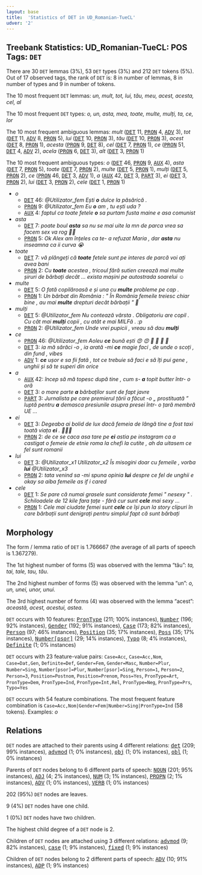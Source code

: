 ```yaml
---
layout: base
title:  'Statistics of DET in UD_Romanian-TueCL'
udver: '2'
---
```


## Treebank Statistics: UD_Romanian-TueCL: POS Tags: `DET`

There are 30 `DET` lemmas (3%), 53 `DET` types (3%) and 212 `DET` tokens (5%).
Out of 17 observed tags, the rank of `DET` is: 8 in number of lemmas, 8 in number of types and 9 in number of tokens.

The 10 most frequent `DET` lemmas: <em>un, mult, tot, lui, tău, meu, acest, acesta, cel, al</em>

The 10 most frequent `DET` types:  <em>o, un, asta, mea, toate, multe, mulți, ta, ce, lor</em>

The 10 most frequent ambiguous lemmas: <em>mult</em> (<tt><a href="ro_tuecl-pos-DET.html">DET</a></tt> 11, <tt><a href="ro_tuecl-pos-PRON.html">PRON</a></tt> 4, <tt><a href="ro_tuecl-pos-ADV.html">ADV</a></tt> 3), <em>tot</em> (<tt><a href="ro_tuecl-pos-DET.html">DET</a></tt> 11, <tt><a href="ro_tuecl-pos-ADV.html">ADV</a></tt> 8, <tt><a href="ro_tuecl-pos-PRON.html">PRON</a></tt> 5), <em>lui</em> (<tt><a href="ro_tuecl-pos-DET.html">DET</a></tt> 10, <tt><a href="ro_tuecl-pos-PRON.html">PRON</a></tt> 3), <em>tău</em> (<tt><a href="ro_tuecl-pos-DET.html">DET</a></tt> 10, <tt><a href="ro_tuecl-pos-PRON.html">PRON</a></tt> 3), <em>acest</em> (<tt><a href="ro_tuecl-pos-DET.html">DET</a></tt> 8, <tt><a href="ro_tuecl-pos-PRON.html">PRON</a></tt> 1), <em>acesta</em> (<tt><a href="ro_tuecl-pos-PRON.html">PRON</a></tt> 9, <tt><a href="ro_tuecl-pos-DET.html">DET</a></tt> 8), <em>cel</em> (<tt><a href="ro_tuecl-pos-DET.html">DET</a></tt> 7, <tt><a href="ro_tuecl-pos-PRON.html">PRON</a></tt> 1), <em>ce</em> (<tt><a href="ro_tuecl-pos-PRON.html">PRON</a></tt> 51, <tt><a href="ro_tuecl-pos-DET.html">DET</a></tt> 4, <tt><a href="ro_tuecl-pos-ADV.html">ADV</a></tt> 2), <em>acela</em> (<tt><a href="ro_tuecl-pos-PRON.html">PRON</a></tt> 6, <tt><a href="ro_tuecl-pos-DET.html">DET</a></tt> 3), <em>alt</em> (<tt><a href="ro_tuecl-pos-DET.html">DET</a></tt> 3, <tt><a href="ro_tuecl-pos-PRON.html">PRON</a></tt> 1)

The 10 most frequent ambiguous types:  <em>o</em> (<tt><a href="ro_tuecl-pos-DET.html">DET</a></tt> 46, <tt><a href="ro_tuecl-pos-PRON.html">PRON</a></tt> 9, <tt><a href="ro_tuecl-pos-AUX.html">AUX</a></tt> 4), <em>asta</em> (<tt><a href="ro_tuecl-pos-DET.html">DET</a></tt> 7, <tt><a href="ro_tuecl-pos-PRON.html">PRON</a></tt> 5), <em>toate</em> (<tt><a href="ro_tuecl-pos-DET.html">DET</a></tt> 7, <tt><a href="ro_tuecl-pos-PRON.html">PRON</a></tt> 2), <em>multe</em> (<tt><a href="ro_tuecl-pos-DET.html">DET</a></tt> 5, <tt><a href="ro_tuecl-pos-PRON.html">PRON</a></tt> 1), <em>mulți</em> (<tt><a href="ro_tuecl-pos-DET.html">DET</a></tt> 5, <tt><a href="ro_tuecl-pos-PRON.html">PRON</a></tt> 2), <em>ce</em> (<tt><a href="ro_tuecl-pos-PRON.html">PRON</a></tt> 46, <tt><a href="ro_tuecl-pos-DET.html">DET</a></tt> 3, <tt><a href="ro_tuecl-pos-ADV.html">ADV</a></tt> 1), <em>a</em> (<tt><a href="ro_tuecl-pos-AUX.html">AUX</a></tt> 42, <tt><a href="ro_tuecl-pos-DET.html">DET</a></tt> 3, <tt><a href="ro_tuecl-pos-PART.html">PART</a></tt> 3), <em>ei</em> (<tt><a href="ro_tuecl-pos-DET.html">DET</a></tt> 3, <tt><a href="ro_tuecl-pos-PRON.html">PRON</a></tt> 2), <em>lui</em> (<tt><a href="ro_tuecl-pos-DET.html">DET</a></tt> 3, <tt><a href="ro_tuecl-pos-PRON.html">PRON</a></tt> 2), <em>cele</em> (<tt><a href="ro_tuecl-pos-DET.html">DET</a></tt> 1, <tt><a href="ro_tuecl-pos-PRON.html">PRON</a></tt> 1)


* <em>o</em>
  * <tt><a href="ro_tuecl-pos-DET.html">DET</a></tt> 46: <em>@Utilizator_fem Ești <b>o</b> dulce la păsărică .</em>
  * <tt><a href="ro_tuecl-pos-PRON.html">PRON</a></tt> 9: <em>@Utilizator_fem Eu <b>o</b> am , tu ești uda ?</em>
  * <tt><a href="ro_tuecl-pos-AUX.html">AUX</a></tt> 4: <em>faptul ca toate fetele <b>o</b> sa purtam fusta maine e asa comunist</em>
* <em>asta</em>
  * <tt><a href="ro_tuecl-pos-DET.html">DET</a></tt> 7: <em>poate boul <b>asta</b> sa nu se mai uite la mn de parca vrea sa facem sex va rog ☝🏻</em>
  * <tt><a href="ro_tuecl-pos-PRON.html">PRON</a></tt> 5: <em>Ok Alex am înțeles ca te- a refuzat Maria , dar <b>asta</b> nu inseamna ca ii curva 😭</em>
* <em>toate</em>
  * <tt><a href="ro_tuecl-pos-DET.html">DET</a></tt> 7: <em>vă plângeți că <b>toate</b> fetele sunt pe interes de parcă voi ați avea bani</em>
  * <tt><a href="ro_tuecl-pos-PRON.html">PRON</a></tt> 2: <em>Cu <b>toate</b> acestea , tricoul fără sutien creează mai multe șiruri de bărbați decât … exista mașini pe autostrada soarelui ☺️</em>
* <em>multe</em>
  * <tt><a href="ro_tuecl-pos-DET.html">DET</a></tt> 5: <em>O fată copilăroasă e și una cu <b>multe</b> probleme pe cap .</em>
  * <tt><a href="ro_tuecl-pos-PRON.html">PRON</a></tt> 1: <em>Un bărbat din România : " În România femeile treiesc chiar bine , au mai <b>multe</b> drepturi decât bărbații " 🤯</em>
* <em>mulți</em>
  * <tt><a href="ro_tuecl-pos-DET.html">DET</a></tt> 5: <em>@Utilizator_fem Nu contează vârsta . Obligatoriu are copil . Cu cât mai <b>mulți</b> copii , cu atât e mai MILFă . :p</em>
  * <tt><a href="ro_tuecl-pos-PRON.html">PRON</a></tt> 2: <em>@Utilizator_fem Unde vrei pupicii , vreau să dau <b>mulți</b></em>
* <em>ce</em>
  * <tt><a href="ro_tuecl-pos-PRON.html">PRON</a></tt> 46: <em>@Utilizator_fem Aoleu <b>ce</b> bună ești 😍 😍 💋 💋 💋 💋</em>
  * <tt><a href="ro_tuecl-pos-DET.html">DET</a></tt> 3: <em>ia mă sărăci -o , ia arată -mi <b>ce</b> magie faci , de unde o scoți , din fund , vibes</em>
  * <tt><a href="ro_tuecl-pos-ADV.html">ADV</a></tt> 1: <em><b>ce</b> ușor e sa fii fată , tot ce trebuie să faci e să îți pui gene , unghii și să te superi din orice</em>
* <em>a</em>
  * <tt><a href="ro_tuecl-pos-AUX.html">AUX</a></tt> 42: <em>încep să mă topesc după tine , cum s- <b>a</b> topit butter într- o oră</em>
  * <tt><a href="ro_tuecl-pos-DET.html">DET</a></tt> 3: <em>o mare parte <b>a</b> bărbaților sunt de fapt javre</em>
  * <tt><a href="ro_tuecl-pos-PART.html">PART</a></tt> 3: <em>Jurnalista pe care premierul țării a făcut -o „ prostituată ” luptă pentru <b>a</b> demasca presiunile asupra presei într- o țară membră UE ...</em>
* <em>ei</em>
  * <tt><a href="ro_tuecl-pos-DET.html">DET</a></tt> 3: <em>Degeaba ai bolid de lux dacă femeia de lângă tine a fost taxi toată viața <b>ei</b> . 🤷🏻‍♂️</em>
  * <tt><a href="ro_tuecl-pos-PRON.html">PRON</a></tt> 2: <em>de ce se caca asa tare pe <b>ei</b> astia pe instagram ca a castigat o femeie de etnie roma la chefi la cutite , ah da uitasem ce fel sunt romanii</em>
* <em>lui</em>
  * <tt><a href="ro_tuecl-pos-DET.html">DET</a></tt> 3: <em>@Utilizator_x1 Utilizator_x2 Îs misogini doar cu femeile , vorba <b>lui</b> @Utilizator_x3</em>
  * <tt><a href="ro_tuecl-pos-PRON.html">PRON</a></tt> 2: <em>tata venind sa -mi spuna opinia <b>lui</b> despre ce fel de unghii e okay sa aiba femeile as if i cared</em>
* <em>cele</em>
  * <tt><a href="ro_tuecl-pos-DET.html">DET</a></tt> 1: <em>Se pare că numai grasele sunt considerate femei " nesexy " . Schiloadele de 12 kile fara țațe - fără cur sunt <b>cele</b> mai sexy ...</em>
  * <tt><a href="ro_tuecl-pos-PRON.html">PRON</a></tt> 1: <em>Cele mai ciudate femei sunt <b>cele</b> ce își pun la story clipuri în care bărbații sunt denigrați pentru simplul fapt că sunt bărbați</em>

## Morphology

The form / lemma ratio of `DET` is 1.766667 (the average of all parts of speech is 1.367279).

The 1st highest number of forms (5) was observed with the lemma “tău”: <em>ta, tai, tale, tau, tău</em>.

The 2nd highest number of forms (5) was observed with the lemma “un”: <em>o, un, unei, unor, unui</em>.

The 3rd highest number of forms (4) was observed with the lemma “acest”: <em>această, acest, acestui, astea</em>.

`DET` occurs with 10 features: <tt><a href="ro_tuecl-feat-PronType.html">PronType</a></tt> (211; 100% instances), <tt><a href="ro_tuecl-feat-Number.html">Number</a></tt> (196; 92% instances), <tt><a href="ro_tuecl-feat-Gender.html">Gender</a></tt> (192; 91% instances), <tt><a href="ro_tuecl-feat-Case.html">Case</a></tt> (173; 82% instances), <tt><a href="ro_tuecl-feat-Person.html">Person</a></tt> (97; 46% instances), <tt><a href="ro_tuecl-feat-Position.html">Position</a></tt> (35; 17% instances), <tt><a href="ro_tuecl-feat-Poss.html">Poss</a></tt> (35; 17% instances), <tt><a href="ro_tuecl-feat-Number-psor.html">Number[psor]</a></tt> (29; 14% instances), <tt><a href="ro_tuecl-feat-Typo.html">Typo</a></tt> (8; 4% instances), <tt><a href="ro_tuecl-feat-Definite.html">Definite</a></tt> (1; 0% instances)

`DET` occurs with 23 feature-value pairs: `Case=Acc`, `Case=Acc,Nom`, `Case=Dat,Gen`, `Definite=Def`, `Gender=Fem`, `Gender=Masc`, `Number=Plur`, `Number=Sing`, `Number[psor]=Plur`, `Number[psor]=Sing`, `Person=1`, `Person=2`, `Person=3`, `Position=Postnom`, `Position=Prenom`, `Poss=Yes`, `PronType=Art`, `PronType=Dem`, `PronType=Ind`, `PronType=Int,Rel`, `PronType=Neg`, `PronType=Prs`, `Typo=Yes`

`DET` occurs with 54 feature combinations.
The most frequent feature combination is `Case=Acc,Nom|Gender=Fem|Number=Sing|PronType=Ind` (58 tokens).
Examples: <em>o</em>


## Relations

`DET` nodes are attached to their parents using 4 different relations: <tt><a href="ro_tuecl-dep-det.html">det</a></tt> (209; 99% instances), <tt><a href="ro_tuecl-dep-advmod.html">advmod</a></tt> (1; 0% instances), <tt><a href="ro_tuecl-dep-obj.html">obj</a></tt> (1; 0% instances), <tt><a href="ro_tuecl-dep-obl.html">obl</a></tt> (1; 0% instances)

Parents of `DET` nodes belong to 6 different parts of speech: <tt><a href="ro_tuecl-pos-NOUN.html">NOUN</a></tt> (201; 95% instances), <tt><a href="ro_tuecl-pos-ADJ.html">ADJ</a></tt> (4; 2% instances), <tt><a href="ro_tuecl-pos-NUM.html">NUM</a></tt> (3; 1% instances), <tt><a href="ro_tuecl-pos-PROPN.html">PROPN</a></tt> (2; 1% instances), <tt><a href="ro_tuecl-pos-ADV.html">ADV</a></tt> (1; 0% instances), <tt><a href="ro_tuecl-pos-VERB.html">VERB</a></tt> (1; 0% instances)

202 (95%) `DET` nodes are leaves.

9 (4%) `DET` nodes have one child.

1 (0%) `DET` nodes have two children.

The highest child degree of a `DET` node is 2.

Children of `DET` nodes are attached using 3 different relations: <tt><a href="ro_tuecl-dep-advmod.html">advmod</a></tt> (9; 82% instances), <tt><a href="ro_tuecl-dep-case.html">case</a></tt> (1; 9% instances), <tt><a href="ro_tuecl-dep-fixed.html">fixed</a></tt> (1; 9% instances)

Children of `DET` nodes belong to 2 different parts of speech: <tt><a href="ro_tuecl-pos-ADV.html">ADV</a></tt> (10; 91% instances), <tt><a href="ro_tuecl-pos-ADP.html">ADP</a></tt> (1; 9% instances)

